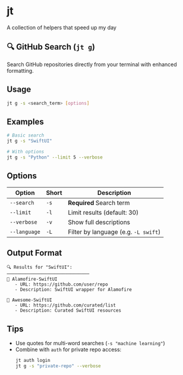 # jt
A collection of helpers that speed up my day

## 🔍 GitHub Search (`jt g`)

Search GitHub repositories directly from your terminal with enhanced formatting.

## Usage

```bash
jt g -s <search_term> [options]
```

## Examples

```bash
# Basic search
jt g -s "SwiftUI"

# With options
jt g -s "Python" --limit 5 --verbose
```

## Options

| Option | Short | Description |
|--------|-------|-------------|
| `--search` | `-s` | **Required** Search term |
| `--limit` | `-l` | Limit results (default: 30) |
| `--verbose` | `-v` | Show full descriptions |
| `--language` | `-L` | Filter by language (e.g. `-L swift`) |

## Output Format
```text
🔍 Results for "SwiftUI":
───────────────────────────────
🚀 Alamofire-SwiftUI
   - URL: https://github.com/user/repo
   - Description: SwiftUI wrapper for Alamofire

🚀 Awesome-SwiftUI
   - URL: https://github.com/curated/list
   - Description: Curated SwiftUI resources
```

## Tips
- Use quotes for multi-word searches (`-s "machine learning"`)
- Combine with `auth` for private repo access:
  ```bash
  jt auth login
  jt g -s "private-repo" --verbose
  ```